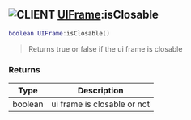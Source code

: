 ## ![](images/client.png "CLIENT") [UIFrame](ui_frame):isClosable

```lua
boolean UIFrame:isClosable()
```

> Returns true or false if the ui frame is closable

### Returns

| Type    | Description                 |
| ------- | --------------------------- |
| boolean | ui frame is closable or not |
